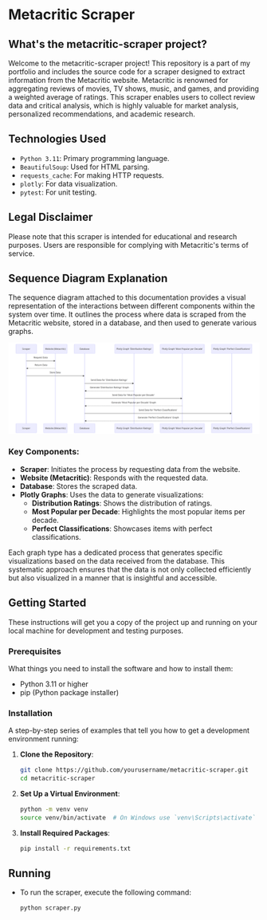 # Metacritic Scraper

## What's the metacritic-scraper project?

Welcome to the metacritic-scraper project! This repository is a part of my portfolio and includes the source code for a
scraper designed to extract information from the Metacritic website. Metacritic is renowned for aggregating reviews of
movies, TV shows, music, and games, and providing a weighted average of ratings. This scraper enables users to collect
review data and critical analysis, which is highly valuable for market analysis, personalized recommendations, and
academic research.

## Technologies Used

- `Python 3.11`: Primary programming language.
- `BeautifulSoup`: Used for HTML parsing.
- `requests_cache`: For making HTTP requests.
- `plotly`: For data visualization.
- `pytest`: For unit testing.

## Legal Disclaimer

Please note that this scraper is intended for educational and research purposes. Users are responsible for complying
with Metacritic's terms of service.

## Sequence Diagram Explanation

The sequence diagram attached to this documentation provides a visual representation of the interactions between
different components within the system over time. It outlines the process where data is scraped from the Metacritic
website, stored in a database, and then used to generate various graphs.

![Sequence Diagram](assets/diagrams/sequence_diagram.png)

### Key Components:

- **Scraper**: Initiates the process by requesting data from the website.
- **Website (Metacritic)**: Responds with the requested data.
- **Database**: Stores the scraped data.
- **Plotly Graphs**: Uses the data to generate visualizations:
    - **Distribution Ratings**: Shows the distribution of ratings.
    - **Most Popular per Decade**: Highlights the most popular items per decade.
    - **Perfect Classifications**: Showcases items with perfect classifications.

Each graph type has a dedicated process that generates specific visualizations based on the data received from the
database. This systematic approach ensures that the data is not only collected efficiently but also visualized in a
manner that is insightful and accessible.

## Getting Started

These instructions will get you a copy of the project up and running on your local machine for development and testing
purposes.

### Prerequisites

What things you need to install the software and how to install them:

- Python 3.11 or higher
- pip (Python package installer)

### Installation

A step-by-step series of examples that tell you how to get a development environment running:

1. **Clone the Repository**:

    ```bash
    git clone https://github.com/yourusername/metacritic-scraper.git
    cd metacritic-scraper
    ```

2. **Set Up a Virtual Environment**:

    ```bash
    python -m venv venv
    source venv/bin/activate  # On Windows use `venv\Scripts\activate`
    ```

3. **Install Required Packages**:

    ```bash
    pip install -r requirements.txt
    ```

## Running

- To run the scraper, execute the following command:

    ```bash
    python scraper.py
    ```